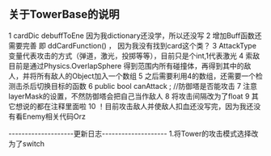 关于TowerBase的说明
-------------------
1 cardDic debuffToEne 因为我dictionary还没学，所以还没写
2 增加Buff函数还需要完善  即 ddCardFunction() ， 因为我没有找到card这个类？
3 AttackType变量代表攻击的方式（弹道，激光，投掷等等），目前只是个int,1代表激光
4 索敌目前是通过Physics.OverlapSphere 得到范围内所有碰撞体，再得到其中的敌人，并将所有敌人的Object加入一个数组
5 之后需要利用4的数组，还需要一个检测击杀后切换目标的函数
6     public bool canAttack ; //防御塔是否能攻击
7 注意layerMask的设置，不然防御塔会把自己当作敌人
8 将攻击间隔改为了float 
9 其它想说的都在注释里面啦
10 ！目前攻击敌人并使敌人扣血还没写完，因为我还没有看Enemy相关代码Orz


--------------------更新日志--------------------
1.将Tower的攻击模式选择改为了switch